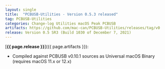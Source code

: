 ```yaml
---
layout: single
title:  "PCBUSB-Utilities - Version 0.5.3 released"
tag: PCBUSB-Utilities
categories: Change-log Utilities macOS Peak PCBUSB
artifacts: https://github.com/mac-can/PCBUSB-Utilities/releases/tag/v0.5.3
release: Version 0.5 SR3 (Build 1030 of December 7, 2021)
---
```

[**{{ page.release }}**]({{ page.artifacts }}):

- Compiled against PCBUSB v0.10.1 sources as Universal macOS Binary (requires macOS 11.x or 12.x)
